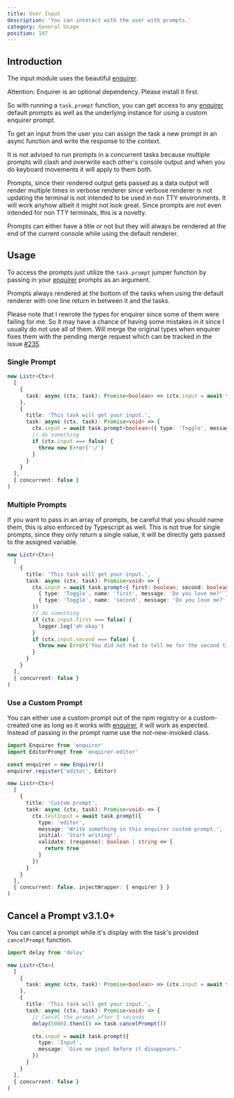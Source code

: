 ```yaml
---
title: User Input
description: 'You can interact with the user with prompts.'
category: General Usage
position: 107
---
```


## Introduction

The input module uses the beautiful [enquirer](https://www.npmjs.com/package/enquirer).

<alert type="warning">

Attention: Enquirer is an optional dependency. Please install it first.

</alert>

So with running a `task.prompt` function, you can get access to any [enquirer](https://www.npmjs.com/package/enquirer) default prompts as well as the underlying instance for using a custom enquirer prompt.

To get an input from the user you can assign the task a new prompt in an async function and write the response to the context.

<alert type="danger">

It is not advised to run prompts in a concurrent tasks because multiple prompts will clash and overwrite each other's console output and when you do keyboard movements it will apply to them both.

</alert>

Prompts, since their rendered output gets passed as a data output will render multiple times in verbose renderer since verbose renderer is not updating the terminal is not intended to be used in non TTY environments. It will work anyhow albeit it might not look great. Since prompts are not even intended for non TTY terminals, this is a novelty.

Prompts can either have a title or not but they will always be rendered at the end of the current console while using the default renderer.

<ExampleAlert :example="{ link: 'https://github.com/cenk1cenk2/listr2/tree/master/examples/get-user-input.example.ts', name: 'examples section' }"></ExampleAlert>

## Usage

To access the prompts just utilize the `task.prompt` jumper function by passing in your [enquirer](https://www.npmjs.com/package/enquirer) prompts as an argument.

Prompts always rendered at the bottom of the tasks when using the default renderer with one line return in between it and the tasks.

<alert type="warning">

Please note that I rewrote the types for enquirer since some of them were failing for me. So it may have a chance of having some mistakes in it since I usually do not use all of them. Will merge the original types when enquirer fixes them with the pending merge request which can be tracked in the issue [#235](https://github.com/cenk1cenk2/listr2/issues/235).

</alert>

### Single Prompt

```typescript
new Listr<Ctx>(
  [
    {
      task: async (ctx, task): Promise<boolean> => (ctx.input = await task.prompt<boolean>({ type: 'Toggle', message: 'Do you love me?' }))
    },
    {
      title: 'This task will get your input.',
      task: async (ctx, task): Promise<void> => {
        ctx.input = await task.prompt<boolean>({ type: 'Toggle', message: 'Do you love me?' })
        // do something
        if (ctx.input === false) {
          throw new Error(':/')
        }
      }
    }
  ],
  { concurrent: false }
)
```

### Multiple Prompts

<alert type="warning">

If you want to pass in an array of prompts, be careful that you should name them, this is also enforced by Typescript as well. This is not true for single prompts, since they only return a single value, it will be directly gets passed to the assigned variable.

</alert>

```typescript
new Listr<Ctx>(
  [
    {
      title: 'This task will get your input.',
      task: async (ctx, task): Promise<void> => {
        ctx.input = await task.prompt<{ first: boolean; second: boolean }>([
          { type: 'Toggle', name: 'first', message: 'Do you love me?' },
          { type: 'Toggle', name: 'second', message: 'Do you love me?' }
        ])
        // do something
        if (ctx.input.first === false) {
          logger.log('oh okay')
        }
        if (ctx.input.second === false) {
          throw new Error('You did not had to tell me for the second time')
        }
      }
    }
  ],
  { concurrent: false }
)
```

### Use a Custom Prompt

You can either use a custom prompt out of the npm registry or a custom-created one as long as it works with [enquirer](https://www.npmjs.com/package/enquirer), it will work as expected. Instead of passing in the prompt name use the not-new-invoked class.

```typescript
import Enquirer from 'enquirer'
import EditorPrompt from 'enquirer-editor'

const enquirer = new Enquirer()
enquirer.register('editor', Editor)

new Listr<Ctx>(
  [
    {
      title: 'Custom prompt',
      task: async (ctx, task): Promise<void> => {
        ctx.testInput = await task.prompt({
          type: 'editor',
          message: 'Write something in this enquirer custom prompt.',
          initial: 'Start writing!',
          validate: (response): boolean | string => {
            return true
          }
        })
      }
    }
  ],
  { concurrent: false, injectWrapper: { enquirer } }
)
```

## Cancel a Prompt <badge>v3.1.0+</badge>

You can cancel a prompt while it's display with the task's provided `cancelPrompt` function.

<GithubIssueLink issue="173"></GithubIssueLink>

```typescript
import delay from 'delay'

new Listr<Ctx>(
  [
    {
      task: async (ctx, task): Promise<boolean> => (ctx.input = await task.prompt<boolean>({ type: 'Toggle', message: 'Do you love me?' }))
    },
    {
      title: 'This task will get your input.',
      task: async (ctx, task): Promise<void> => {
        // Cancel the prompt after 5 seconds
        delay(5000).then(() => task.cancelPrompt())

        ctx.input = await task.prompt({
          type: 'Input',
          message: 'Give me input before it disappears.'
        })
      }
    }
  ],
  { concurrent: false }
)
```
